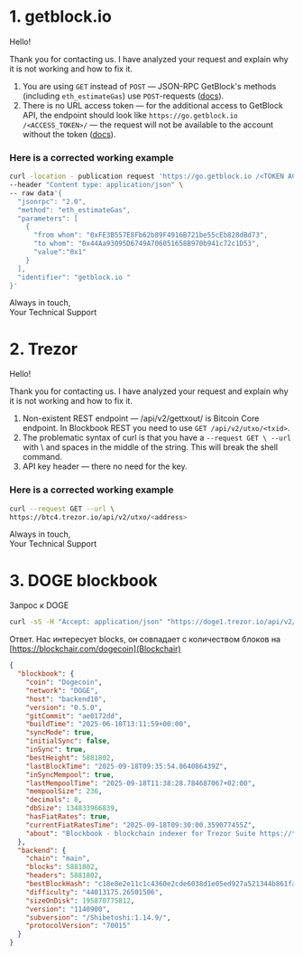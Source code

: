 # 1. getblock.io
Hello! 

Thank you for contacting us. I have analyzed your request and explain why it is not working and how to fix it.
1. You are using `GET` instead of `POST` — JSON-RPC GetBlock's methods (including `eth_estimateGas`) use `POST`-requests ([docs](https://docs.getblock.io/guides/testing-rpc-connection/using-curl-for-testing)).
2. There is no URL access token — for the additional access to GetBlock API, the endpoint should look like `https://go.getblock.io /<ACCESS_TOKEN>/` — the request will not be available to the account without the token ([docs](https://docs.getblock.io/guides/testing-rpc-connection/using-curl-for-testing)).

### Here is a corrected working example
```bash
curl -location - publication request 'https://go.getblock.io /<TOKEN ACCESS>/' \
--header "Content type: application/json" \
-- raw data'{
  "jsonrpc": "2.0",
  "method": "eth_estimateGas",
  "parameters": [
    {
      "from whom": "0xFE3B557E8Fb62b89F4916B721be55cEb828dBd73",
      "to whom": "0x44Aa93095D6749A706051658B970b941c72c1D53",
      "value":"0x1"
    }
  ],
  "identifier": "getblock.io "
}'
```

Always in touch,<br/>
Your Technical Support


# 2. Trezor
Hello!

Thank you for contacting us. I have analyzed your request and explain why it is not working and how to fix it.
1. Non-existent REST endpoint — /api/v2/gettxout/<txid> is Bitcoin Core endpoint. In Blockbook REST you need to use `GET /api/v2/utxo/<txid>`.
2. The problematic syntax of curl is that you have a `--request GET \ --url` with \ and spaces in the middle of the string. This will break the shell command.
3. API key header — there no need for the key.

### Here is a corrected working example
```bash
curl --request GET --url \
https://btc4.trezor.io/api/v2/utxo/<address>
```

Always in touch,<br/>
Your Technical Support


# 3.  DOGE blockbook
Запрос к DOGE
```bash
curl -sS -H "Accept: application/json" "https://doge1.trezor.io/api/v2/status"
```
Ответ. Нас интересует blocks, он совпадает с количеством блоков на [https://blockchair.com/dogecoin](Blockchair)
```json
{
  "blockbook": {
    "coin": "Dogecoin",
    "network": "DOGE",
    "host": "backend10",
    "version": "0.5.0",
    "gitCommit": "ae0172dd",
    "buildTime": "2025-06-10T13:11:59+00:00",
    "syncMode": true,
    "initialSync": false,
    "inSync": true,
    "bestHeight": 5881802,
    "lastBlockTime": "2025-09-18T09:35:54.864086439Z",
    "inSyncMempool": true,
    "lastMempoolTime": "2025-09-18T11:38:28.784687067+02:00",
    "mempoolSize": 236,
    "decimals": 8,
    "dbSize": 134833966839,
    "hasFiatRates": true,
    "currentFiatRatesTime": "2025-09-18T09:30:00.359077455Z",
    "about": "Blockbook - blockchain indexer for Trezor Suite https://trezor.io/trezor-suite. Do not use for any other purpose."
  },
  "backend": {
    "chain": "main",
    "blocks": 5881802,
    "headers": 5881802,
    "bestBlockHash": "c18e8e2e11c1c4360e2cde6038d1e05ed927a521344b861faa3e8c6411c265dc",
    "difficulty": "44013175.26501506",
    "sizeOnDisk": 195870775812,
    "version": "1140900",
    "subversion": "/Shibetoshi:1.14.9/",
    "protocolVersion": "70015"
  }
}
```
